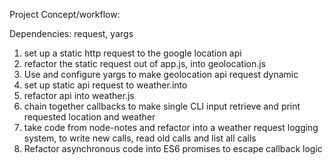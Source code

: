 Project Concept/workflow:

Dependencies: request, yargs

1. set up a static http request to the google location api
2. refactor the static request out of app.js, into geolocation.js
3. Use and configure yargs to make geolocation api request dynamic
4. set up static api request to weather.into
5. refactor api into weather.js
6. chain together callbacks to make single CLI input retrieve and print requested location and weather
7. take code from node-notes and refactor into a weather request logging system, to write new calls, read old calls and list all calls
8. Refactor asynchronous code into ES6 promises to escape callback logic